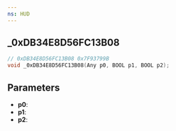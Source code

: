 ```yaml
---
ns: HUD
---
```

## _0xDB34E8D56FC13B08

```c
// 0xDB34E8D56FC13B08 0x7F93799B
void _0xDB34E8D56FC13B08(Any p0, BOOL p1, BOOL p2);
```


## Parameters
* **p0**: 
* **p1**: 
* **p2**: 

